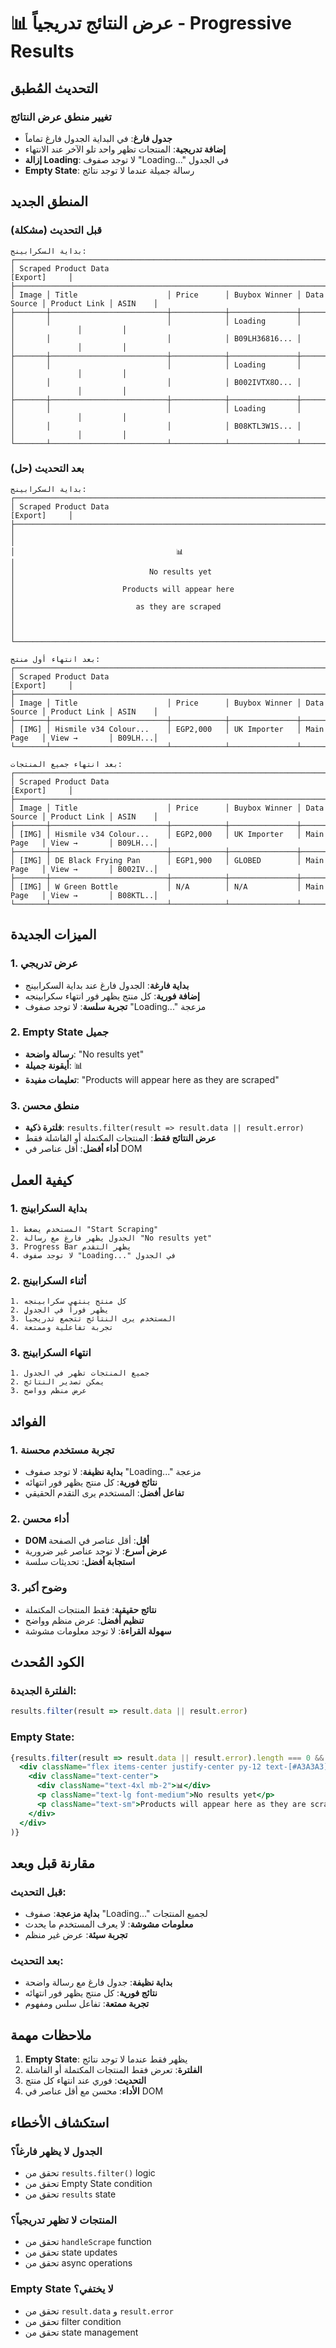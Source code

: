 # 📊 عرض النتائج تدريجياً - Progressive Results

## التحديث المُطبق

### تغيير منطق عرض النتائج
- **جدول فارغ**: في البداية الجدول فارغ تماماً
- **إضافة تدريجية**: المنتجات تظهر واحد تلو الآخر عند الانتهاء
- **إزالة Loading**: لا توجد صفوف "Loading..." في الجدول
- **Empty State**: رسالة جميلة عندما لا توجد نتائج

## المنطق الجديد

### قبل التحديث (مشكلة)
```
بداية السكرابينج:
┌─────────────────────────────────────────────────────────────────────────────────────────────────────┐
│ Scraped Product Data                                                                    [Export]     │
├─────────────────────────────────────────────────────────────────────────────────────────────────────┤
│ Image │ Title                    │ Price      │ Buybox Winner │ Data Source │ Product Link │ ASIN    │
├───────┼──────────────────────────┼────────────┼───────────────┼─────────────┼──────────────┼─────────┤
│       │                          │            │ Loading       │             │              │         │
│       │                          │            │ B09LH36816... │             │              │         │
├───────┼──────────────────────────┼────────────┼───────────────┼─────────────┼──────────────┼─────────┤
│       │                          │            │ Loading       │             │              │         │
│       │                          │            │ B002IVTX8O... │             │              │         │
├───────┼──────────────────────────┼────────────┼───────────────┼─────────────┼──────────────┼─────────┤
│       │                          │            │ Loading       │             │              │         │
│       │                          │            │ B08KTL3W1S... │             │              │         │
└───────┴──────────────────────────┴────────────┴───────────────┴─────────────┴──────────────┴─────────┘
```

### بعد التحديث (حل)
```
بداية السكرابينج:
┌─────────────────────────────────────────────────────────────────────────────────────────────────────┐
│ Scraped Product Data                                                                    [Export]     │
├─────────────────────────────────────────────────────────────────────────────────────────────────────┤
│                                                                                                     │
│                                    📊                                                                │
│                              No results yet                                                          │
│                        Products will appear here                                                     │
│                           as they are scraped                                                        │
│                                                                                                     │
└─────────────────────────────────────────────────────────────────────────────────────────────────────┘

بعد انتهاء أول منتج:
┌─────────────────────────────────────────────────────────────────────────────────────────────────────┐
│ Scraped Product Data                                                                    [Export]     │
├─────────────────────────────────────────────────────────────────────────────────────────────────────┤
│ Image │ Title                    │ Price      │ Buybox Winner │ Data Source │ Product Link │ ASIN    │
├───────┼──────────────────────────┼────────────┼───────────────┼─────────────┼──────────────┼─────────┤
│ [IMG] │ Hismile v34 Colour...    │ EGP2,000   │ UK Importer   │ Main Page   │ View →       │ B09LH...│
└───────┴──────────────────────────┴────────────┴───────────────┴─────────────┴──────────────┴─────────┘

بعد انتهاء جميع المنتجات:
┌─────────────────────────────────────────────────────────────────────────────────────────────────────┐
│ Scraped Product Data                                                                    [Export]     │
├─────────────────────────────────────────────────────────────────────────────────────────────────────┤
│ Image │ Title                    │ Price      │ Buybox Winner │ Data Source │ Product Link │ ASIN    │
├───────┼──────────────────────────┼────────────┼───────────────┼─────────────┼──────────────┼─────────┤
│ [IMG] │ Hismile v34 Colour...    │ EGP2,000   │ UK Importer   │ Main Page   │ View →       │ B09LH...│
├───────┼──────────────────────────┼────────────┼───────────────┼─────────────┼──────────────┼─────────┤
│ [IMG] │ DE Black Frying Pan      │ EGP1,900   │ GLOBED        │ Main Page   │ View →       │ B002IV..│
├───────┼──────────────────────────┼────────────┼───────────────┼─────────────┼──────────────┼─────────┤
│ [IMG] │ W Green Bottle           │ N/A        │ N/A           │ Main Page   │ View →       │ B08KTL..│
└───────┴──────────────────────────┴────────────┴───────────────┴─────────────┴──────────────┴─────────┘
```

## الميزات الجديدة

### 1. عرض تدريجي
- **بداية فارغة**: الجدول فارغ عند بداية السكرابينج
- **إضافة فورية**: كل منتج يظهر فور انتهاء سكرابينجه
- **تجربة سلسة**: لا توجد صفوف "Loading..." مزعجة

### 2. Empty State جميل
- **رسالة واضحة**: "No results yet"
- **أيقونة جميلة**: 📊
- **تعليمات مفيدة**: "Products will appear here as they are scraped"

### 3. منطق محسن
- **فلترة ذكية**: `results.filter(result => result.data || result.error)`
- **عرض النتائج فقط**: المنتجات المكتملة أو الفاشلة فقط
- **أداء أفضل**: أقل عناصر في DOM

## كيفية العمل

### 1. بداية السكرابينج
```
1. المستخدم يضغط "Start Scraping"
2. الجدول يظهر فارغ مع رسالة "No results yet"
3. Progress Bar يظهر التقدم
4. لا توجد صفوف "Loading..." في الجدول
```

### 2. أثناء السكرابينج
```
1. كل منتج ينتهي سكرابينجه
2. يظهر فوراً في الجدول
3. المستخدم يرى النتائج تتجمع تدريجياً
4. تجربة تفاعلية وممتعة
```

### 3. انتهاء السكرابينج
```
1. جميع المنتجات تظهر في الجدول
2. يمكن تصدير النتائج
3. عرض منظم وواضح
```

## الفوائد

### 1. تجربة مستخدم محسنة
- **بداية نظيفة**: لا توجد صفوف "Loading..." مزعجة
- **نتائج فورية**: كل منتج يظهر فور انتهائه
- **تفاعل أفضل**: المستخدم يرى التقدم الحقيقي

### 2. أداء محسن
- **DOM أقل**: أقل عناصر في الصفحة
- **عرض أسرع**: لا توجد عناصر غير ضرورية
- **استجابة أفضل**: تحديثات سلسة

### 3. وضوح أكبر
- **نتائج حقيقية**: فقط المنتجات المكتملة
- **تنظيم أفضل**: عرض منظم وواضح
- **سهولة القراءة**: لا توجد معلومات مشوشة

## الكود المُحدث

### الفلترة الجديدة:
```javascript
results.filter(result => result.data || result.error)
```

### Empty State:
```jsx
{results.filter(result => result.data || result.error).length === 0 && (
  <div className="flex items-center justify-center py-12 text-[#A3A3A3]">
    <div className="text-center">
      <div className="text-4xl mb-2">📊</div>
      <p className="text-lg font-medium">No results yet</p>
      <p className="text-sm">Products will appear here as they are scraped</p>
    </div>
  </div>
)}
```

## مقارنة قبل وبعد

### قبل التحديث:
- **بداية مزعجة**: صفوف "Loading..." لجميع المنتجات
- **معلومات مشوشة**: لا يعرف المستخدم ما يحدث
- **تجربة سيئة**: عرض غير منظم

### بعد التحديث:
- **بداية نظيفة**: جدول فارغ مع رسالة واضحة
- **نتائج فورية**: كل منتج يظهر فور انتهائه
- **تجربة ممتعة**: تفاعل سلس ومفهوم

## ملاحظات مهمة

1. **Empty State**: يظهر فقط عندما لا توجد نتائج
2. **الفلترة**: تعرض فقط المنتجات المكتملة أو الفاشلة
3. **التحديث**: فوري عند انتهاء كل منتج
4. **الأداء**: محسن مع أقل عناصر في DOM

## استكشاف الأخطاء

### الجدول لا يظهر فارغاً؟
- تحقق من `results.filter()` logic
- تحقق من Empty State condition
- تحقق من `results` state

### المنتجات لا تظهر تدريجياً؟
- تحقق من `handleScrape` function
- تحقق من state updates
- تحقق من async operations

### Empty State لا يختفي؟
- تحقق من `result.data` و `result.error`
- تحقق من filter condition
- تحقق من state management 